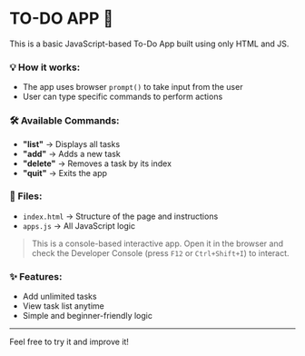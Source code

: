 # TO-DO APP 📝

This is a basic JavaScript-based To-Do App built using only HTML and JS.

### 💡 How it works:
- The app uses browser `prompt()` to take input from the user
- User can type specific commands to perform actions

### 🛠️ Available Commands:
- **"list"** → Displays all tasks
- **"add"** → Adds a new task
- **"delete"** → Removes a task by its index
- **"quit"** → Exits the app

### 📁 Files:
- `index.html` → Structure of the page and instructions
- `apps.js` → All JavaScript logic

> This is a console-based interactive app. Open it in the browser and check the Developer Console (press `F12` or `Ctrl+Shift+I`) to interact.

### ✨ Features:
- Add unlimited tasks
- View task list anytime
- Simple and beginner-friendly logic

---

Feel free to try it and improve it!
